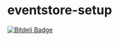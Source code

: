 eventstore-setup
================

[![Bitdeli Badge](https://d2weczhvl823v0.cloudfront.net/kunik/eventstore-setup/trend.png)](https://bitdeli.com/free "Bitdeli Badge")
